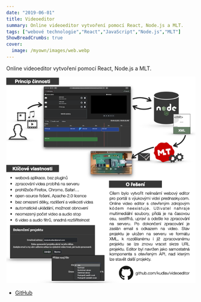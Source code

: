 ```yaml
---
date: "2019-06-01"
title: Videoeditor
summary: Online videoeditor vytvoření pomocí React, Node.js a MLT.
tags: ["webové technologie","React","JavaScript","Node.js","MLT"]
ShowBreadCrumbs: true
cover:
  image: /myown/images/web.webp
---
```


Online videoeditor vytvoření pomocí React, Node.js a MLT.

[![Videoeditor poster](/myown/images/web_videoeditor.webp)](https://github.com/kudlav/videoeditor)
 - [GitHub](https://github.com/kudlav/videoeditor)
